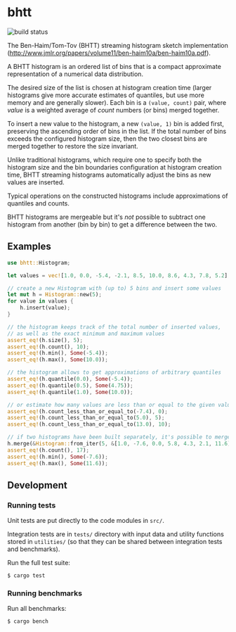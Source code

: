 # bhtt

![build status](https://github.com/malor/bhtt/actions/workflows/tests.yaml/badge.svg)

The Ben-Haim/Tom-Tov (BHTT) streaming histogram sketch implementation
(<http://www.jmlr.org/papers/volume11/ben-haim10a/ben-haim10a.pdf>).

A BHTT histogram is an ordered list of bins that is a compact
approximate representation of a numerical data distribution.

The desired size of the list is chosen at histogram creation time (larger
histograms give more accurate estimates of quantiles, but use more memory
and are generally slower). Each bin is a `(value, count)` pair, where *value*
is a weighted average of *count* numbers (or bins) merged together.

To insert a new value to the histogram, a new `(value, 1)` bin is added first,
preserving the ascending order of bins in the list. If the total number of
bins exceeds the configured histogram size, then the two closest bins are
merged together to restore the size invariant.

Unlike traditional histograms, which require one to specify both the
histogram size and the bin boundaries configuration at histogram creation
time, BHTT streaming histograms automatically adjust the bins as new values
are inserted.

Typical operations on the constructed histograms include approximations
of quantiles and counts.

BHTT histograms are mergeable but it's *not* possible to subtract one
histogram from another (bin by bin) to get a difference between the two.

## Examples

```rust
use bhtt::Histogram;

let values = vec![1.0, 0.0, -5.4, -2.1, 8.5, 10.0, 8.6, 4.3, 7.8, 5.2];

// create a new Histogram with (up to) 5 bins and insert some values
let mut h = Histogram::new(5);
for value in values {
    h.insert(value);
}

// the histogram keeps track of the total number of inserted values,
// as well as the exact minimum and maximum values
assert_eq!(h.size(), 5);
assert_eq!(h.count(), 10);
assert_eq!(h.min(), Some(-5.4));
assert_eq!(h.max(), Some(10.0));

// the histogram allows to get approximations of arbitrary quantiles
assert_eq!(h.quantile(0.0), Some(-5.4));
assert_eq!(h.quantile(0.5), Some(4.75));
assert_eq!(h.quantile(1.0), Some(10.0));

// or estimate how many values are less than or equal to the given value
assert_eq!(h.count_less_than_or_equal_to(-7.4), 0);
assert_eq!(h.count_less_than_or_equal_to(5.0), 5);
assert_eq!(h.count_less_than_or_equal_to(13.0), 10);

// if two histograms have been built separately, it's possible to merge them together
h.merge(&Histogram::from_iter(5, &[1.0, -7.6, 0.0, 5.8, 4.3, 2.1, 11.6]));
assert_eq!(h.count(), 17);
assert_eq!(h.min(), Some(-7.6));
assert_eq!(h.max(), Some(11.6));
```

## Development

### Running tests

Unit tests are put directly to the code modules in `src/`.

Integration tests are in `tests/` directory with input data and
utility functions stored in `utilities/` (so that they can be shared
between integration tests and benchmarks).

Run the full test suite:

```shell
$ cargo test
```

### Running benchmarks

Run all benchmarks:

```shell
$ cargo bench
```
